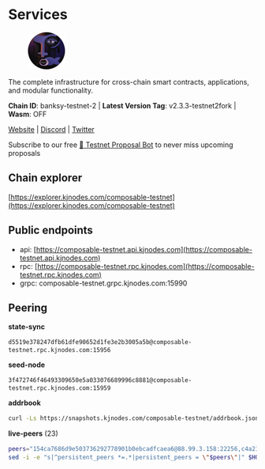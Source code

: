 # Services

<figure><img src="https://raw.githubusercontent.com/kj89/cosmos-images/main/logos/composable.png" alt=""><figcaption></figcaption></figure>

The complete infrastructure for cross-chain smart  contracts, applications, and modular functionality.

**Chain ID**: banksy-testnet-2 | **Latest Version Tag**: v2.3.3-testnet2fork | **Wasm**: OFF

[Website](https://www.composable.finance) | [Discord](https://discord.gg/composable) | [Twitter](https://twitter.com/ComposableFin)



Subscribe to our free [🤖 Testnet Proposal Bot](https://t.me/kjnodes_testnet_proposal_bot) to never miss upcoming proposals


## Chain explorer
[https://explorer.kjnodes.com/composable-testnet](https://explorer.kjnodes.com/composable-testnet)

## Public endpoints

* api: [https://composable-testnet.api.kjnodes.com](https://composable-testnet.api.kjnodes.com)
* rpc: [https://composable-testnet.rpc.kjnodes.com](https://composable-testnet.rpc.kjnodes.com)
* grpc: composable-testnet.grpc.kjnodes.com:15990

## Peering

**state-sync**

```text
d5519e378247dfb61dfe90652d1fe3e2b3005a5b@composable-testnet.rpc.kjnodes.com:15956
```

**seed-node**

```text
3f472746f46493309650e5a033076689996c8881@composable-testnet.rpc.kjnodes.com:15959
```

**addrbook**
```bash
curl -Ls https://snapshots.kjnodes.com/composable-testnet/addrbook.json > $HOME/.banksy/config/addrbook.json
```

**live-peers** (23)
```bash
peers="154ca7686d9e503736292778901b0ebcadfcaea6@88.99.3.158:22256,c4a216e6c01859509ffd8a94deee39a27fba525a@51.89.232.234:26656,d5519e378247dfb61dfe90652d1fe3e2b3005a5b@65.109.68.190:15956,fb195038778f02f9dfbfbad1cb2166dfd1caa142@65.21.200.161:15956,872c8a78a17a24d6f44e1126c46ef52069c7bb18@65.109.80.150:2630,56d356813115fc8f22450379b095b3e59290fba5@65.109.48.181:31656,1bef2eda13d21b028f1cfa430c25441a98aacb2e@204.93.241.110:27660,418188eefa00d69ea2e9d23f21841d27afce2d6f@143.198.206.192:36656,fe82bb3e15e4cee715f47a9ccb925134b9131669@46.4.213.193:26656,e6aa2a81f4b48b99d4d3f2ecd7739596af56d34d@148.113.143.196:26656,2ca32b1aba0208008738ddefe44d5239bef2e894@95.217.144.107:22256,156d57dfe94634eaba1c30f9ec2ce5ccee8410e1@65.21.88.12:2000,d9b5a5910c1cf6b52f79aae4cf97dd83086dfc25@65.108.229.93:27656,8859e665f2eca25da78aaf4d2e541407885b08d8@5.78.72.11:26656,97ef8c9bc1b4d38088f453709b2d5bf06a19ebe6@95.216.14.45:26656,5c2a752c9b1952dbed075c56c600c3a79b58c395@185.16.39.172:26976,eba3bc4613f3dac61201374ce09bee1fad00dc54@51.91.219.141:44003,7521d65a4102259fa26816383fea2f8f21a3b1ea@65.109.116.21:11154,7fc16efbb3e56d81245a0828198d580b3f246f58@51.91.30.173:3000,621eda5726f1b83d8451d7cd7cf64f8307d19a59@168.119.91.22:26656,20f2608c9bc262df91d96027e1d5054ddee9c86c@142.132.209.236:22256,f5fe55ea62334c68d08e6565794fe5c472936bf8@95.217.57.232:56656,7eabe041d60e63a88591a5c30ca890a9de36119c@3.133.131.224:26656"
sed -i -e "s|^persistent_peers *=.*|persistent_peers = \"$peers\"|" $HOME/.banksy/config/config.toml
```
